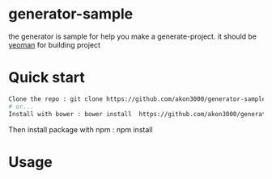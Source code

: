 # generator-sample

the generator is sample for help you make a generate-project. it should be [yeoman](http://yeoman.io/) for building project

# Quick start

```bash
Clone the repo : git clone https://github.com/akon3000/generator-sample
# or...
Install with bower : bower install  https://github.com/akon3000/generator-sample
```

Then install package with npm : npm install

# Usage
